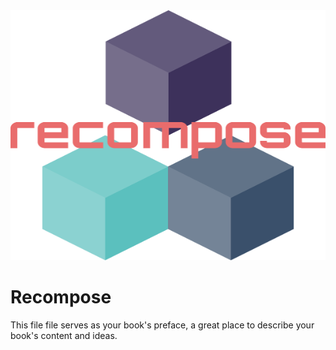 <img src="assets/Recompose.svg" width="100%" height=400 />

# Recompose

This file file serves as your book's preface, a great place to describe your book's content and ideas.

